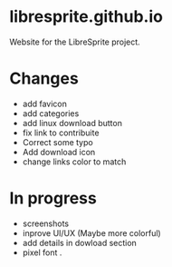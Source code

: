 # libresprite.github.io
Website for the LibreSprite project.
# Changes
 - add favicon
 - add categories
 - add linux download button
 - fix link to contribuite
 - Correct some typo
 - Add download icon
 - change links color to match
# In progress
 - screenshots
 - inprove UI/UX (Maybe more colorful)
 - add details in dowload section 
 - pixel font
.
